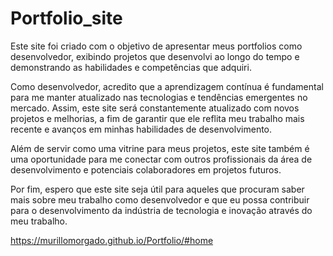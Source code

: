 # Portfolio_site

Este site foi criado com o objetivo de apresentar meus portfolios como desenvolvedor, exibindo projetos que desenvolvi ao longo do tempo e demonstrando as habilidades e competências que adquiri.

Como desenvolvedor, acredito que a aprendizagem contínua é fundamental para me manter atualizado nas tecnologias e tendências emergentes no mercado. Assim, este site será constantemente atualizado com novos projetos e melhorias, a fim de garantir que ele reflita meu trabalho mais recente e avanços em minhas habilidades de desenvolvimento.

Além de servir como uma vitrine para meus projetos, este site também é uma oportunidade para me conectar com outros profissionais da área de desenvolvimento e potenciais colaboradores em projetos futuros.

Por fim, espero que este site seja útil para aqueles que procuram saber mais sobre meu trabalho como desenvolvedor e que eu possa contribuir para o desenvolvimento da indústria de tecnologia e inovação através do meu trabalho.

https://murillomorgado.github.io/Portfolio/#home
